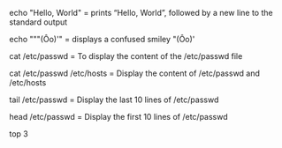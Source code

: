 echo "Hello, World" = prints “Hello, World”, followed by a new line to the standard output

echo "\""(Ôo)'" = displays a confused smiley "(Ôo)'

cat /etc/passwd = To display the content of the /etc/passwd file 

cat /etc/passwd /etc/hosts = Display the content of /etc/passwd and /etc/hosts

tail /etc/passwd = Display the last 10 lines of /etc/passwd

head /etc/passwd = Display the first 10 lines of /etc/passwd

top 3
